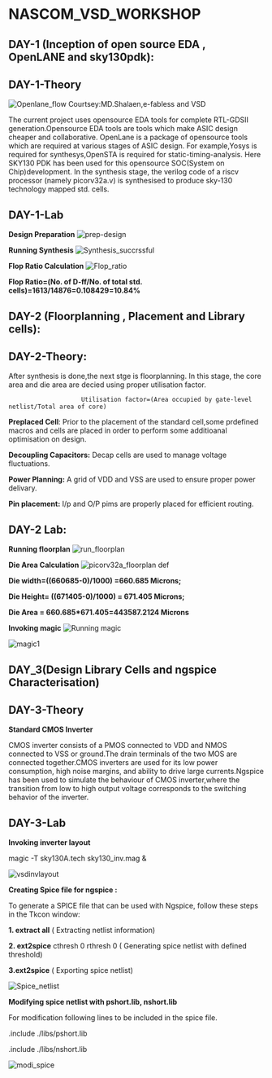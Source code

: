 # NASCOM_VSD_WORKSHOP
## DAY-1 (Inception of open source EDA , OpenLANE and sky130pdk):
  
 ## DAY-1-Theory
 ![Openlane_flow](https://github.com/user-attachments/assets/737be694-7ab0-4275-8a04-68a966354306)
 Courtsey:MD.Shalaen,e-fabless and VSD

  The current project uses opensource EDA tools for complete RTL-GDSII generation.Opensource EDA tools are tools which make ASIC design cheaper and collaborative. OpenLane is a package of opensource tools which are required at various stages of ASIC design. For example,Yosys is required for synthesys,OpenSTA is required for static-timing-analysis. Here SKY130 PDK has been used for this opensource SOC(System on Chip)development. In the synthesis stage, the verilog code of a riscv processor (namely picorv32a.v) is synthesised to produce sky-130 technology mapped std. cells.

## DAY-1-Lab
**Design Preparation**
![prep-design](https://github.com/user-attachments/assets/81d69433-ab4e-4cdc-9e92-9b49c1d0030f)


**Running Synthesis**
![Synthesis_succrssful](https://github.com/user-attachments/assets/8d269b5c-7851-4d2c-9488-5179a0a1de3e)


**Flop Ratio Calculation**
![Flop_ratio](https://github.com/user-attachments/assets/be6dbead-9af0-4651-a406-4e47494075f7)
   
   **Flop Ratio=(No. of D-ff/No. of total std. cells)=1613/14876=0.108429=10.84%**



## DAY-2 (Floorplanning , Placement and Library cells):

  ## DAY-2-Theory:
     
     
  After synthesis is done,the next stge is floorplanning. In this stage, the core area and die area are decied using proper utilisation factor.

                        
                        Utilisation factor=(Area occupied by gate-level netlist/Total area of core)
  
  **Preplaced Cell**: Prior to the placement of the standard cell,some prdefined macros and cells are placed in order to perform some additioanal optimisation on design.

  **Decoupling Capacitors:** Decap cells are used to manage voltage fluctuations.

  **Power Planning:** A grid of VDD and VSS are used to ensure proper power delivary.

  **Pin placement:** I/p and O/P pims are properly placed for efficient routing.

## DAY-2 Lab: 
**Running floorplan**
![run_floorplan](https://github.com/user-attachments/assets/7ba4a452-76bb-4a0e-b91a-a242344ae3c8)


  **Die Area Calculation**
![picorv32a_floorplan def](https://github.com/user-attachments/assets/9b9da829-3e56-4ceb-a17e-93ed2f831694)



   **Die width=((660685-0)/1000) =660.685 Microns;**
   
   **Die Height= ((671405-0)/1000) = 671.405 Microns;**
   
   **Die Area = 660.685*671.405=443587.2124 Microns**




**Invoking magic**
![Running magic](https://github.com/user-attachments/assets/ef7a72b2-882c-444f-b3d5-6e521d930a1f)

![magic1](https://github.com/user-attachments/assets/9a178563-39a0-4519-a34a-c8eca1e25f8c)


## DAY_3(Design Library Cells and ngspice Characterisation)

## DAY-3-Theory

**Standard CMOS Inverter**

   CMOS inverter consists of a PMOS connected to VDD and NMOS connected to VSS or ground.The drain terminals of the two MOS are connected together.CMOS inverters are used for its low power consumption, high noise margins, and ability to drive large currents.Ngspice has been used to simulate the behaviour of CMOS inverter,where the transition from low to high output voltage corresponds to the switching behavior of the inverter.


## DAY-3-Lab


**Invoking inverter layout**

 
  magic -T sky130A.tech sky130_inv.mag &


![vsdinvlayout](https://github.com/user-attachments/assets/e4819f8c-ae92-4df8-aa8b-3e0a6303607b)



**Creating Spice file for ngspice :**

To generate a SPICE file that can be used with Ngspice, follow these steps in the Tkcon window:

**1. extract all** ( Extracting netlist information)

**2. ext2spice** cthresh 0 rthresh 0 ( Generating spice netlist with defined threshold)

**3.ext2spice** ( Exporting spice netlist)

![Spice_netlist](https://github.com/user-attachments/assets/407d9c2d-e24a-40df-8b43-9601f8ccb159)


**Modifying spice netlist with pshort.lib, nshort.lib**

For modification following lines to be included in the spice file.

.include ./libs/pshort.lib


.include ./libs/nshort.lib


![modi_spice](https://github.com/user-attachments/assets/31a96ad5-6622-47d9-92ae-f0230cc5e09d)







  

